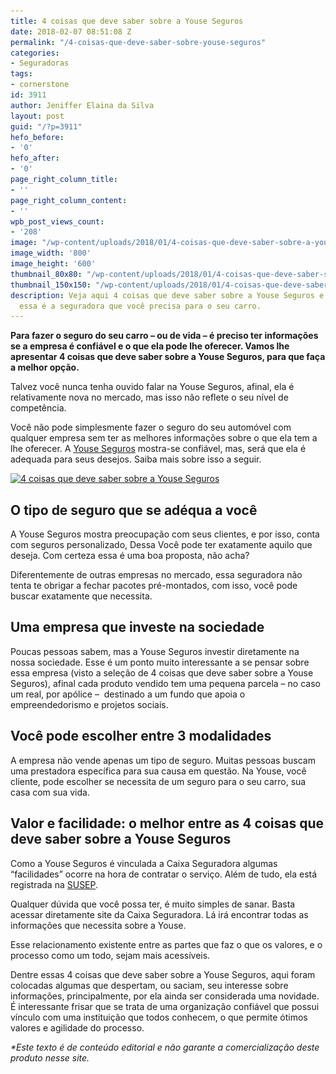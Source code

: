 ```yaml
---
title: 4 coisas que deve saber sobre a Youse Seguros
date: 2018-02-07 08:51:08 Z
permalink: "/4-coisas-que-deve-saber-sobre-youse-seguros"
categories:
- Seguradoras
tags:
- cornerstone
id: 3911
author: Jeniffer Elaina da Silva
layout: post
guid: "/?p=3911"
hefo_before:
- '0'
hefo_after:
- '0'
page_right_column_title:
- ''
page_right_column_content:
- ''
wpb_post_views_count:
- '208'
image: "/wp-content/uploads/2018/01/4-coisas-que-deve-saber-sobre-a-youse-seguros.jpg"
image_width: '800'
image_height: '600'
thumbnail_80x80: "/wp-content/uploads/2018/01/4-coisas-que-deve-saber-sobre-a-youse-seguros-80x80.jpg"
thumbnail_150x150: "/wp-content/uploads/2018/01/4-coisas-que-deve-saber-sobre-a-youse-seguros-150x150.jpg"
description: Veja aqui 4 coisas que deve saber sobre a Youse Seguros e descubra se
  essa é a seguradora que você precisa para o seu carro.
---
```


**Para fazer o seguro do seu carro &#8211; ou de vida &#8211; é preciso ter informações se a empresa é confiável e o que ela pode lhe oferecer. Vamos lhe apresentar 4 coisas que deve saber sobre a Youse Seguros, para que faça a melhor opção.**

Talvez você nunca tenha ouvido falar na Youse Seguros, afinal, ela é relativamente nova no mercado, mas isso não reflete o seu nível de competência.

Você não pode simplesmente fazer o seguro do seu automóvel com qualquer empresa sem ter as melhores informações sobre o que ela tem a lhe oferecer. A <a href="/youse-seguros-e-confiavel" target="_blank" rel="noopener">Youse Seguros</a> mostra-se confiável, mas, será que ela é adequada para seus desejos. Saiba mais sobre isso a seguir.

[<img class="aligncenter wp-image-3912 size-full" title="4 coisas que deve saber sobre a Youse Seguros" src="/wp-content/uploads/2018/01/4-coisas-que-deve-saber-sobre-a-youse-seguros.jpg" alt="4 coisas que deve saber sobre a Youse Seguros" width="800" height="600" srcset="/wp-content/uploads/2018/01/4-coisas-que-deve-saber-sobre-a-youse-seguros.jpg 800w, /wp-content/uploads/2018/01/4-coisas-que-deve-saber-sobre-a-youse-seguros-250x188.jpg 250w, /wp-content/uploads/2018/01/4-coisas-que-deve-saber-sobre-a-youse-seguros-768x576.jpg 768w, /wp-content/uploads/2018/01/4-coisas-que-deve-saber-sobre-a-youse-seguros-700x525.jpg 700w, /wp-content/uploads/2018/01/4-coisas-que-deve-saber-sobre-a-youse-seguros-120x90.jpg 120w" sizes="(max-width: 800px) 100vw, 800px" />](/wp-content/uploads/2018/01/4-coisas-que-deve-saber-sobre-a-youse-seguros.jpg)

## O tipo de seguro que se adéqua a você

A Youse Seguros mostra preocupação com seus clientes, e por isso, conta com seguros personalizado, Dessa Você pode ter exatamente aquilo que deseja. Com certeza essa é uma boa proposta, não acha?

Diferentemente de outras empresas no mercado, essa seguradora não tenta te obrigar a fechar pacotes pré-montados, com isso, você pode buscar exatamente que necessita.

## Uma empresa que investe na sociedade

Poucas pessoas sabem, mas a Youse Seguros investir diretamente na nossa sociedade. Esse é um ponto muito interessante a se pensar sobre essa empresa (visto a seleção de 4 coisas que deve saber sobre a Youse Seguros), afinal cada produto vendido tem uma pequena parcela &#8211; no caso um real, por apólice &#8211;  destinado a um fundo que apoia o empreendedorismo e projetos sociais.

## Você pode escolher entre 3 modalidades

A empresa não vende apenas um tipo de seguro. Muitas pessoas buscam uma prestadora específica para sua causa em questão. Na Youse, você cliente, pode escolher se necessita de um seguro para o seu carro, sua casa com sua vida.

## Valor e facilidade: o melhor entre as 4 coisas que deve saber sobre a Youse Seguros

Como a Youse Seguros é vinculada a Caixa Seguradora algumas “facilidades” ocorre na hora de contratar o serviço. Além de tudo, ela está registrada na <a href="http://www.susep.gov.br/" target="_blank" rel="noopener">SUSEP</a>.

Qualquer dúvida que você possa ter, é muito simples de sanar. Basta acessar diretamente site da Caixa Seguradora. Lá irá encontrar todas as informações que necessita sobre a Youse.

Esse relacionamento existente entre as partes que faz o que os valores, e o processo como um todo, sejam mais acessíveis.

Dentre essas 4 coisas que deve saber sobre a Youse Seguros, aqui foram colocadas algumas que despertam, ou saciam, seu interesse sobre informações, principalmente, por ela ainda ser considerada uma novidade. É interessante frisar que se trata de uma organização confiável que possui vínculo com uma instituição que todos conhecem, o que permite ótimos valores e agilidade do processo.

_*Este texto é de conteúdo editorial e não garante a comercialização deste produto nesse site._